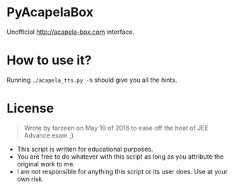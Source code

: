 # PyAcapelaBox
Unofficial http://acapela-box.com interface.

# How to use it?
Running `./acapela_tts.py -h` should give you all the hints.

# License
  > Wrote by farzeen on May 19 of 2016 to ease off the heat of JEE Advance exam ;)

  * This script is written for educational purposes.
  * You are free to do whatever with this script
    as long as you attribute the original work to me.
  * I am not responsible for anything this script or its user does. Use at your own risk.
